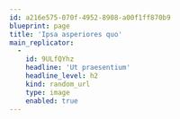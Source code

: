```yaml
---
id: a216e575-070f-4952-8908-a00f1ff870b9
blueprint: page
title: 'Ipsa asperiores quo'
main_replicator:
  -
    id: 9ULfQYhz
    headline: 'Ut praesentium'
    headline_level: h2
    kind: random_url
    type: image
    enabled: true
---
```


